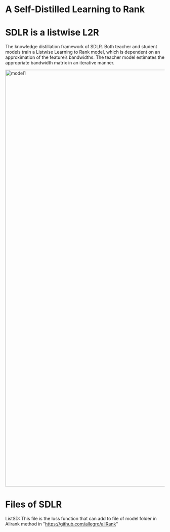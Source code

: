 # A Self-Distilled Learning to Rank

# SDLR is a listwise L2R

The knowledge distillation framework of SDLR. Both teacher and student models train a Listwise Learning to Rank model, which is dependent on an approximation of the feature’s bandwidths. The teacher model estimates the appropriate bandwidth matrix in an iterative manner.

<img width="1315" alt="model1" src="https://github.com/sanazkeshvari/RankingSDLR/assets/48029925/b8e5b9db-679e-4c4e-9994-82b44bbd7751">


# Files of SDLR

ListSD: This file is the loss function that can add to file of model folder in Allrank method in "https://github.com/allegro/allRank"

